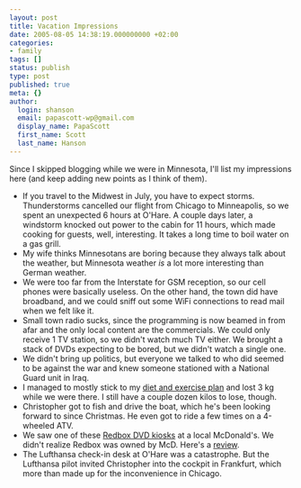```yaml
---
layout: post
title: Vacation Impressions
date: 2005-08-05 14:38:19.000000000 +02:00
categories:
- family
tags: []
status: publish
type: post
published: true
meta: {}
author:
  login: shanson
  email: papascott-wp@gmail.com
  display_name: PapaScott
  first_name: Scott
  last_name: Hanson
---
```

<p>Since I skipped blogging while we were in Minnesota, I'll list my impressions here (and keep adding new points as I think of them).</p>
<ul>
<li>If you travel to the Midwest in July, you have to expect storms. Thunderstorms cancelled our flight from Chicago to Minneapolis, so we spent an unexpected 6 hours at O'Hare. A couple days later, a windstorm knocked out power to the cabin for 11 hours, which made cooking for guests, well, interesting. It takes a long time to boil water on a gas grill.</li>
<li>My wife thinks Minnesotans are boring because they always talk about the weather, but Minnesota weather <em>is</em> a lot more interesting than German weather.</li>
<li>We were too far from the Interstate for GSM reception, so our cell phones were basically useless. On the other hand, the town did have broadband, and we could sniff out some WiFi connections to read mail when we felt like it.</li>
<li>Small town radio sucks, since the programming is now beamed in from afar and the only local content are the commercials. We could only receive 1 TV station, so we didn't watch much TV either. We brought a stack of DVDs expecting to be bored, but we didn't watch a single one.</li>
<li>We didn't bring up politics, but everyone we talked to who did seemed to be against the war and knew someone stationed with a National Guard unit in Iraq.</li>
<li>I managed to mostly stick to my <a href="http://www.papascott.de/archives/2005/07/08/change-for-the-better/">diet and exercise plan</a> and lost 3 kg while we were there. I still have a couple dozen kilos to lose, though.</li>
<li>Christopher got to fish and drive the boat, which he's been looking forward to since Christmas. He even got to ride a few times on a 4-wheeled ATV.</li>
<li>We saw one of these <a href="http://www.boston.com/business/personaltech/articles/2005/08/02/like_coke_machine_for_dvds/" title="Like Coke machine for DVDs - The Boston Globe - Boston.com - Personal Tech - Business">Redbox DVD kiosks</a> at a local McDonald's. We didn't realize Redbox was owned by McD. Here's a <a href="http://www.intuitive.com/blog/the_next_evolutionary_step_in_dvd_rentals_redbox.html" title="'The next evolutionary step in DVD rentals: Redbox' from The Intuitive Life Business Blog">review</a>.</li>
<li>The Lufthansa check-in desk at O'Hare was a catastrophe. But the Lufthansa pilot invited Christopher into the cockpit in Frankfurt, which more than made up for the inconvenience in Chicago.</li>
</ul>
